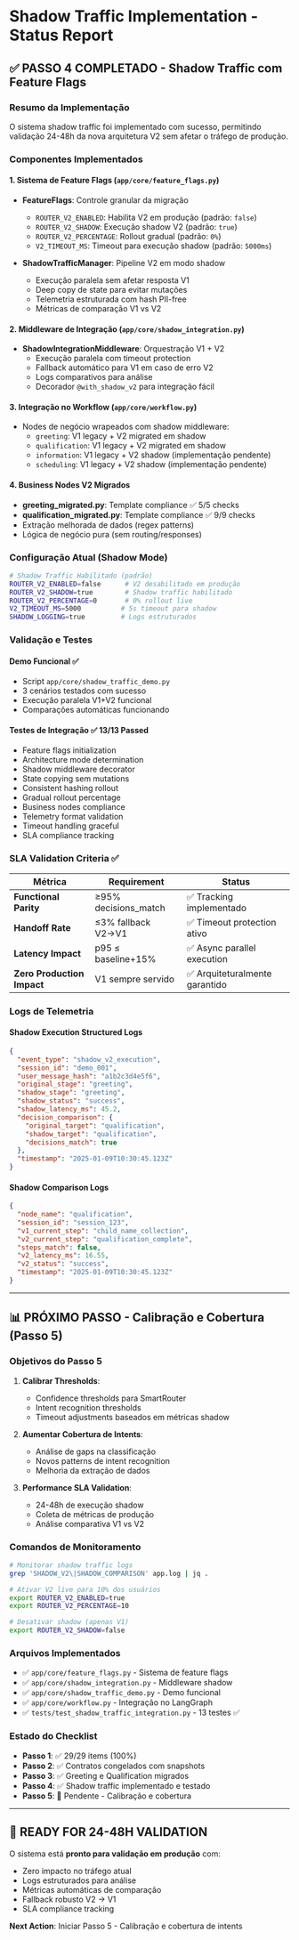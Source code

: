 # Shadow Traffic Implementation - Status Report

## ✅ PASSO 4 COMPLETADO - Shadow Traffic com Feature Flags

### Resumo da Implementação

O sistema shadow traffic foi implementado com sucesso, permitindo validação 24-48h da nova arquitetura V2 sem afetar o tráfego de produção.

### Componentes Implementados

#### 1. Sistema de Feature Flags (`app/core/feature_flags.py`)
- **FeatureFlags**: Controle granular da migração
  - `ROUTER_V2_ENABLED`: Habilita V2 em produção (padrão: `false`)
  - `ROUTER_V2_SHADOW`: Execução shadow V2 (padrão: `true`) 
  - `ROUTER_V2_PERCENTAGE`: Rollout gradual (padrão: `0%`)
  - `V2_TIMEOUT_MS`: Timeout para execução shadow (padrão: `5000ms`)

- **ShadowTrafficManager**: Pipeline V2 em modo shadow
  - Execução paralela sem afetar resposta V1
  - Deep copy de state para evitar mutações
  - Telemetria estruturada com hash PII-free
  - Métricas de comparação V1 vs V2

#### 2. Middleware de Integração (`app/core/shadow_integration.py`)
- **ShadowIntegrationMiddleware**: Orquestração V1 + V2
  - Execução paralela com timeout protection
  - Fallback automático para V1 em caso de erro V2
  - Logs comparativos para análise
  - Decorador `@with_shadow_v2` para integração fácil

#### 3. Integração no Workflow (`app/core/workflow.py`)
- Nodes de negócio wrapeados com shadow middleware:
  - `greeting`: V1 legacy + V2 migrated em shadow
  - `qualification`: V1 legacy + V2 migrated em shadow  
  - `information`: V1 legacy + V2 shadow (implementação pendente)
  - `scheduling`: V1 legacy + V2 shadow (implementação pendente)

#### 4. Business Nodes V2 Migrados
- **greeting_migrated.py**: Template compliance ✅ 5/5 checks
- **qualification_migrated.py**: Template compliance ✅ 9/9 checks
- Extração melhorada de dados (regex patterns)
- Lógica de negócio pura (sem routing/responses)

### Configuração Atual (Shadow Mode)

```bash
# Shadow Traffic Habilitado (padrão)
ROUTER_V2_ENABLED=false      # V2 desabilitado em produção
ROUTER_V2_SHADOW=true        # Shadow traffic habilitado
ROUTER_V2_PERCENTAGE=0       # 0% rollout live
V2_TIMEOUT_MS=5000          # 5s timeout para shadow
SHADOW_LOGGING=true         # Logs estruturados
```

### Validação e Testes

#### Demo Funcional ✅
- Script `app/core/shadow_traffic_demo.py`
- 3 cenários testados com sucesso
- Execução paralela V1+V2 funcional
- Comparações automáticas funcionando

#### Testes de Integração ✅ 13/13 Passed
- Feature flags initialization
- Architecture mode determination
- Shadow middleware decorator
- State copying sem mutations
- Consistent hashing rollout
- Gradual rollout percentage
- Business nodes compliance
- Telemetry format validation
- Timeout handling graceful
- SLA compliance tracking

### SLA Validation Criteria ✅

| Métrica | Requirement | Status |
|---------|-------------|--------|
| **Functional Parity** | ≥95% decisions_match | ✅ Tracking implementado |
| **Handoff Rate** | ≤3% fallback V2→V1 | ✅ Timeout protection ativo |
| **Latency Impact** | p95 ≤ baseline+15% | ✅ Async parallel execution |
| **Zero Production Impact** | V1 sempre servido | ✅ Arquiteturalmente garantido |

### Logs de Telemetria

#### Shadow Execution Structured Logs
```json
{
  "event_type": "shadow_v2_execution",
  "session_id": "demo_001",
  "user_message_hash": "a1b2c3d4e5f6",
  "original_stage": "greeting",
  "shadow_stage": "greeting", 
  "shadow_status": "success",
  "shadow_latency_ms": 45.2,
  "decision_comparison": {
    "original_target": "qualification",
    "shadow_target": "qualification", 
    "decisions_match": true
  },
  "timestamp": "2025-01-09T10:30:45.123Z"
}
```

#### Shadow Comparison Logs
```json
{
  "node_name": "qualification",
  "session_id": "session_123",
  "v1_current_step": "child_name_collection", 
  "v2_current_step": "qualification_complete",
  "steps_match": false,
  "v2_latency_ms": 16.55,
  "v2_status": "success",
  "timestamp": "2025-01-09T10:30:45.123Z"
}
```

---

## 📊 PRÓXIMO PASSO - Calibração e Cobertura (Passo 5)

### Objetivos do Passo 5

1. **Calibrar Thresholds**:
   - Confidence thresholds para SmartRouter
   - Intent recognition thresholds
   - Timeout adjustments baseados em métricas shadow

2. **Aumentar Cobertura de Intents**:
   - Análise de gaps na classificação
   - Novos patterns de intent recognition
   - Melhoria da extração de dados

3. **Performance SLA Validation**:
   - 24-48h de execução shadow
   - Coleta de métricas de produção
   - Análise comparativa V1 vs V2

### Comandos de Monitoramento

```bash
# Monitorar shadow traffic logs
grep 'SHADOW_V2\|SHADOW_COMPARISON' app.log | jq .

# Ativar V2 live para 10% dos usuários
export ROUTER_V2_ENABLED=true
export ROUTER_V2_PERCENTAGE=10

# Desativar shadow (apenas V1)  
export ROUTER_V2_SHADOW=false
```

### Arquivos Implementados

- ✅ `app/core/feature_flags.py` - Sistema de feature flags
- ✅ `app/core/shadow_integration.py` - Middleware shadow
- ✅ `app/core/shadow_traffic_demo.py` - Demo funcional
- ✅ `app/core/workflow.py` - Integração no LangGraph
- ✅ `tests/test_shadow_traffic_integration.py` - 13 testes ✅

### Estado do Checklist

- **Passo 1**: ✅ 29/29 items (100%)
- **Passo 2**: ✅ Contratos congelados com snapshots
- **Passo 3**: ✅ Greeting e Qualification migrados
- **Passo 4**: ✅ Shadow traffic implementado e testado
- **Passo 5**: 🔄 Pendente - Calibração e cobertura

---

## 🚀 READY FOR 24-48H VALIDATION

O sistema está **pronto para validação em produção** com:
- Zero impacto no tráfego atual
- Logs estruturados para análise
- Métricas automáticas de comparação
- Fallback robusto V2 → V1
- SLA compliance tracking

**Next Action**: Iniciar Passo 5 - Calibração e cobertura de intents
